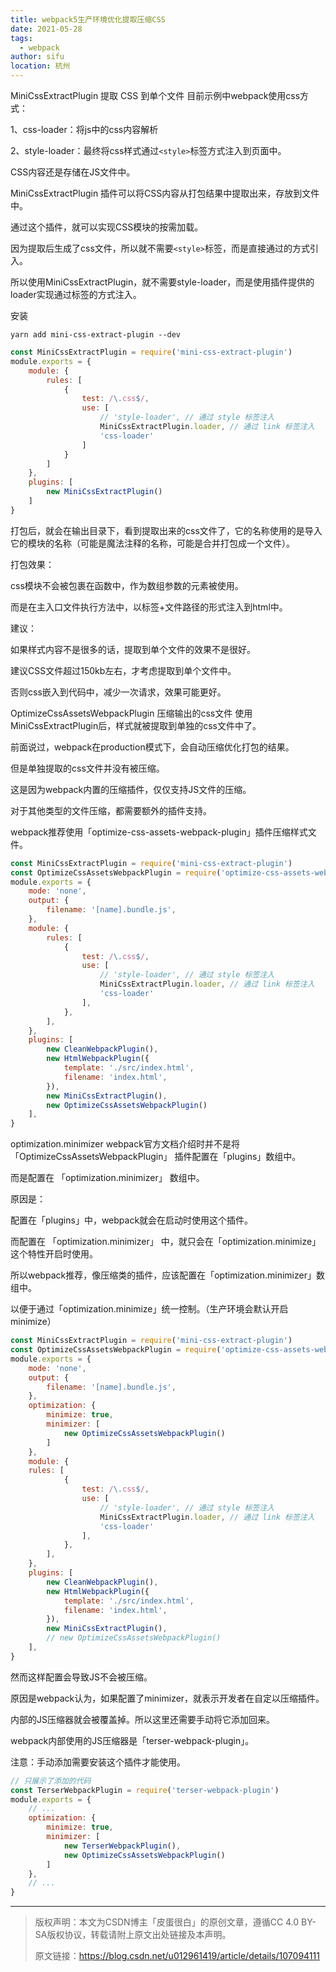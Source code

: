 ```yaml
---
title: webpack5生产环境优化提取压缩CSS
date: 2021-05-28
tags:
  - webpack
author: sifu
location: 杭州
---
```


MiniCssExtractPlugin 提取 CSS 到单个文件
目前示例中webpack使用css方式：

1、css-loader：将js中的css内容解析

2、style-loader：最终将css样式通过`<style>`标签方式注入到页面中。 

CSS内容还是存储在JS文件中。

MiniCssExtractPlugin 插件可以将CSS内容从打包结果中提取出来，存放到文件中。

通过这个插件，就可以实现CSS模块的按需加载。

因为提取后生成了css文件，所以就不需要`<style>`标签，而是直接通过<link>的方式引入。

所以使用MiniCssExtractPlugin，就不需要style-loader，而是使用插件提供的loader实现通过<link>标签的方式注入。

安装

```shell
yarn add mini-css-extract-plugin --dev
```

```js
const MiniCssExtractPlugin = require('mini-css-extract-plugin')
module.exports = {
    module: {
        rules: [
            {
                test: /\.css$/,
                use: [
                    // 'style-loader', // 通过 style 标签注入
                    MiniCssExtractPlugin.loader, // 通过 link 标签注入
                    'css-loader'
                ]
            }
        ]
    },
    plugins: [
        new MiniCssExtractPlugin()
    ]
}
```

打包后，就会在输出目录下，看到提取出来的css文件了，它的名称使用的是导入它的模块的名称（可能是魔法注释的名称，可能是合并打包成一个文件）。

打包效果：

css模块不会被包裹在函数中，作为数组参数的元素被使用。

而是在主入口文件执行方法中，以<link>标签+文件路径的形式注入到html中。

建议：

如果样式内容不是很多的话，提取到单个文件的效果不是很好。

建议CSS文件超过150kb左右，才考虑提取到单个文件中。

否则css嵌入到代码中，减少一次请求，效果可能更好。

OptimizeCssAssetsWebpackPlugin 压缩输出的css文件
使用MiniCssExtractPlugin后，样式就被提取到单独的css文件中了。

前面说过，webpack在production模式下，会自动压缩优化打包的结果。

但是单独提取的css文件并没有被压缩。

这是因为webpack内置的压缩插件，仅仅支持JS文件的压缩。

对于其他类型的文件压缩，都需要额外的插件支持。

webpack推荐使用「optimize-css-assets-webpack-plugin」插件压缩样式文件。

```js
const MiniCssExtractPlugin = require('mini-css-extract-plugin')
const OptimizeCssAssetsWebpackPlugin = require('optimize-css-assets-webpack-plugin')
module.exports = {
    mode: 'none',
    output: {
        filename: '[name].bundle.js',
    },
    module: {
        rules: [
            {
                test: /\.css$/,
                use: [
                    // 'style-loader', // 通过 style 标签注入
                    MiniCssExtractPlugin.loader, // 通过 link 标签注入
                    'css-loader'
                ],
            },
        ],
    },
    plugins: [
        new CleanWebpackPlugin(),
        new HtmlWebpackPlugin({
            template: './src/index.html',
            filename: 'index.html',
        }),
        new MiniCssExtractPlugin(),
        new OptimizeCssAssetsWebpackPlugin()
    ],
}
```

optimization.minimizer
webpack官方文档介绍时并不是将 「OptimizeCssAssetsWebpackPlugin」 插件配置在「plugins」数组中。

而是配置在 「optimization.minimizer」 数组中。

原因是：

配置在「plugins」中，webpack就会在启动时使用这个插件。

而配置在 「optimization.minimizer」 中，就只会在「optimization.minimize」这个特性开启时使用。

所以webpack推荐，像压缩类的插件，应该配置在「optimization.minimizer」数组中。

以便于通过「optimization.minimize」统一控制。（生产环境会默认开启minimize）

```js
const MiniCssExtractPlugin = require('mini-css-extract-plugin')
const OptimizeCssAssetsWebpackPlugin = require('optimize-css-assets-webpack-plugin')
module.exports = {
    mode: 'none',
    output: {
        filename: '[name].bundle.js',
    },
    optimization: {
        minimize: true,
        minimizer: [
            new OptimizeCssAssetsWebpackPlugin()
        ]
    },
    module: {
    rules: [
            {
                test: /\.css$/,
                use: [
                    // 'style-loader', // 通过 style 标签注入
                    MiniCssExtractPlugin.loader, // 通过 link 标签注入
                    'css-loader'
                ],
            },
        ],
    },
    plugins: [
        new CleanWebpackPlugin(),
        new HtmlWebpackPlugin({
            template: './src/index.html',
            filename: 'index.html',
        }),
        new MiniCssExtractPlugin(),
        // new OptimizeCssAssetsWebpackPlugin()
    ],
}
```


然而这样配置会导致JS不会被压缩。

原因是webpack认为，如果配置了minimizer，就表示开发者在自定以压缩插件。

内部的JS压缩器就会被覆盖掉。所以这里还需要手动将它添加回来。

webpack内部使用的JS压缩器是「terser-webpack-plugin」。

注意：手动添加需要安装这个插件才能使用。

```js
// 只展示了添加的代码
const TerserWebpackPlugin = require('terser-webpack-plugin')
module.exports = {
    // ...
    optimization: {
        minimize: true,
        minimizer: [
            new TerserWebpackPlugin(),
            new OptimizeCssAssetsWebpackPlugin()
        ]
    },
    // ...
}
```

---

> 版权声明：本文为CSDN博主「皮蛋很白」的原创文章，遵循CC 4.0 BY-SA版权协议，转载请附上原文出处链接及本声明。
> 
> 原文链接：https://blog.csdn.net/u012961419/article/details/107094111
